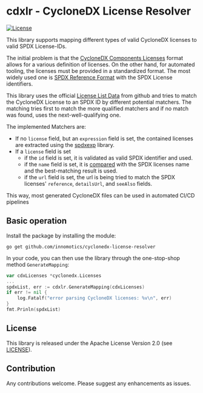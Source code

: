 # cdxlr - CycloneDX License Resolver

[![License](https://img.shields.io/badge/License-Apache_2.0-blue.svg)](https://opensource.org/licenses/Apache-2.0)

This library supports mapping different types of valid CycloneDX licenses to valid SPDX License-IDs.

The initial problem is that the [CycloneDX Components Licenses](https://cyclonedx.org/docs/1.4/json/#metadata_component_licenses)
format allows for a various definition of licenses.
On the other hand, for automated tooling, the licenses must be provided in a standardized format.
The most widely used one is [SPDX Reference Format](https://spdx.github.io/spdx-spec/v2-draft/SPDX-license-list/) with
the SPDX License identifiers.

This library uses the official [License List Data](https://github.com/spdx/license-list-data) from github and tries to
match the CycloneDX License to an SPDX ID by different potential matchers. The matching tries first to match the more
qualified matchers and if no match was found, uses the next-well-qualifying one.

The implemented Matchers are:
* If no `license` field, but an `expression` field is set, the contained licenses are extracted using the [spdxexp](https://github.com/github/go-spdx) library.
* If a `license` field is set
  * if the `id` field is set, it is validated as valid SPDX identifier and used.
  * if the `name` field is set, it is [compared](https://github.com/adrg/strutil) with the SPDX licenses name and the best-matching result is used.
  * if the `url` field is set, the url is being tried to match the SPDX licenses' `reference`, `detailsUrl`, and `seeAlso` fields. 

This way, most generated CycloneDX files can be used in automated CI/CD pipelines

## Basic operation

Install the package by installing the module:
```shell
go get github.com/innomotics/cyclonedx-license-resolver
```

In your code, you can then use the library through the one-stop-shop method `GenerateMapping`:
```go
var cdxLicenses *cyclonedx.Licenses
...
spdxList, err := cdxlr.GenerateMapping(cdxLicenses)
if err != nil {
	log.Fatalf("error parsing CycloneDX licenses: %v\n", err)
}
fmt.Prinln(spdxList)
```

## License
This library is released under the Apache License Version 2.0 (see [LICENSE](./LICENSE.txt)).

## Contribution
Any contributions welcome. Please suggest any enhancements as issues.
